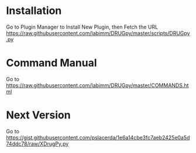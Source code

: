 Installation
============

Go to Plugin Manager to Install New Plugin, then Fetch the URL
https://raw.githubusercontent.com/labimm/DRUGpy/master/scripts/DRUGpy.py


Command Manual
==============

Go to https://raw.githubusercontent.com/labimm/DRUGpy/master/COMMANDS.html

Next Version
================

Go to https://gist.githubusercontent.com/pslacerda/1e6a14cbe3fc7aeb2425e0a5d74ddc78/raw/XDrugPy.py

